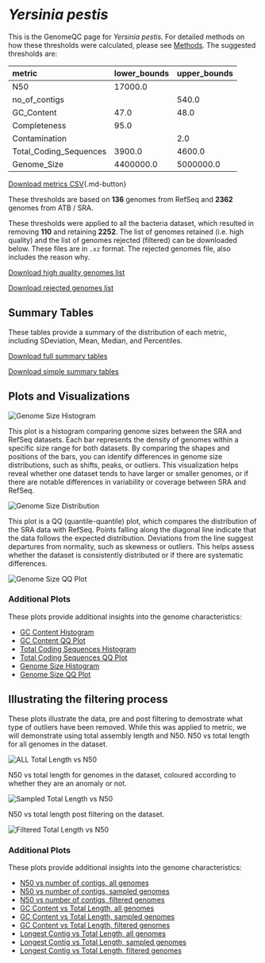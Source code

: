 # *Yersinia pestis*

This is the GenomeQC page for *Yersinia pestis*. For detailed methods on how these thresholds were calculated, please see [Methods](../../methods.md).
The suggested thresholds are: 

| metric                 | lower_bounds   | upper_bounds   |
|:-----------------------|:---------------|:---------------|
| N50                    | 17000.0        |                |
| no_of_contigs          |                | 540.0          |
| GC_Content             | 47.0           | 48.0           |
| Completeness           | 95.0           |                |
| Contamination          |                | 2.0            |
| Total_Coding_Sequences | 3900.0         | 4600.0         |
| Genome_Size            | 4400000.0      | 5000000.0      |

[Download metrics CSV](Yersinia_pestis_metrics.csv){.md-button}


These thresholds are based on **136** genomes from RefSeq and **2362** genomes from ATB / SRA.

These thresholds were applied to all the bacteria dataset, which resulted in removing **110** and retaining **2252**.
The list of genomes retained (i.e. high quality) and the list of genomes rejected (filtered) can be downloaded below. These files are in `.xz` format. The rejected genomes file, also includes the reason why.

[Download high quality genomes list](Yersinia_pestis_high_quality_genomes.csv.xz)


[Download rejected genomes list](Yersinia_pestis_filtered_out_genomes.csv.xz)



## Summary Tables
These tables provide a summary of the distribution of each metric, including SDeviation, Mean, Median, and Percentiles.

[Download full summary tables](summary.csv)

[Download simple summary tables](selected_summary.csv)

## Plots and Visualizations

![Genome Size Histogram](Genome_Size_refseq_histogram_kde.png)

This plot is a histogram comparing genome sizes between the SRA and RefSeq datasets. Each bar represents the density of genomes within a specific size range for both datasets. By comparing the shapes and positions of the bars, you can identify differences in genome size distributions, such as shifts, peaks, or outliers. This visualization helps reveal whether one dataset tends to have larger or smaller genomes, or if there are notable differences in variability or coverage between SRA and RefSeq.

![Genome Size Distribution](Genome_Size_refseq_histogram_kde.png)

This plot is a QQ (quantile-quantile) plot, which compares the distribution of the SRA data with RefSeq. Points falling along the diagonal line indicate that the data follows the expected distribution. Deviations from the line suggest departures from normality, such as skewness or outliers. This helps assess whether the dataset is consistently distributed or if there are systematic differences.

![Genome Size QQ Plot](Genome_Size_refseq_qqplot.png)

### Additional Plots

These plots provide additional insights into the genome characteristics:

- [GC Content Histogram](GC_Content_refseq_histogram_kde.png)
- [GC Content QQ Plot](GC_Content_refseq_qqplot.png)
- [Total Coding Sequences Histogram](Total_Coding_Sequences_refseq_histogram_kde.png)
- [Total Coding Sequences QQ Plot](Total_Coding_Sequences_refseq_qqplot.png)
- [Genome Size Histogram](Genome_Size_refseq_histogram_kde.png)
- [Genome Size QQ Plot](Genome_Size_refseq_qqplot.png)
## Illustrating the filtering process
These plots illustrate the data, pre and post filtering to demostrate what type of outliers have been removed. While this was applied to metric, we will demonstrate using total assembly length and N50.
N50 vs total length for all genomes in the dataset.

![ALL Total Length vs N50](Yersinia_pestis_all_total_length_N50.png)

N50 vs total length for genomes in the dataset, coloured according to whether they are an anomaly or not.

![Sampled Total Length vs N50](Yersinia_pestis_sample_total_length_N50.png)

N50 vs total length post filtering on the dataset.

![Filtered Total Length vs N50](Yersinia_pestis_filt_total_length_N50.png)

### Additional Plots

These plots provide additional insights into the genome characteristics:

- [N50 vs number of contigs, all genomes](Yersinia_pestis_all_N50_number.png)
- [N50 vs number of contigs, sampled genomes](Yersinia_pestis_sample_N50_number.png)
- [N50 vs number of contigs, filtered genomes](Yersinia_pestis_filt_N50_number.png)
- [GC Content vs Total Length, all genomes](Yersinia_pestis_all_total_length_GC_Content.png)
- [GC Content vs Total Length, sampled genomes](Yersinia_pestis_sample_total_length_GC_Content.png)
- [GC Content vs Total Length, filtered genomes](Yersinia_pestis_filt_total_length_GC_Content.png)
- [Longest Contig vs Total Length, all genomes](Yersinia_pestis_all_total_length_longest.png)
- [Longest Contig vs Total Length, sampled genomes](Yersinia_pestis_sample_total_length_longest.png)
- [Longest Contig vs Total Length, filtered genomes](Yersinia_pestis_filt_total_length_longest.png)
